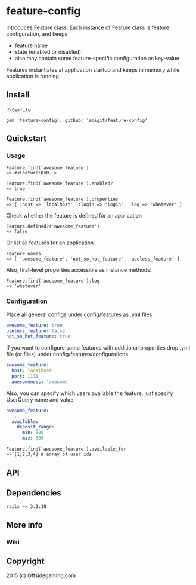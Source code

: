 # feature-config

Introduces Feature class.
Each instance of Feature class is feature configuration, and keeps
* feature name
* state (enabled or disabled)
* also may contain some feature-specific configuration as key-value

Features instantiates at application startup and keeps in memory while application is running.

## Install

in `Gemfile`

`gem 'feature-config', github: 'smigit/feature-config'`

## Quickstart

### Usage
```
Feature.find('awesome_feature')
=> #<Feature:0x0..>
```

```
Feature.find('awesome_feature').enabled?
=> true
```

```
Feature.find('awesome_feature').properties
=> { :host => 'localhost', :login => 'login', :log => 'whatever' }
```

Check whether the feature is defined for an application
```
Feature.defined?('awesome_feature')
=> false
```

Or list all features for an application
```
Feature.names
=> [ 'awesome_feature', 'not_so_hot_feature', 'useless_feature' ]
```

Also, first-level properties accessible as instance methods:
```
Feature.find('awesome_feature').log
=> 'whatever'
```

### Configuration

Place all general configs under config/features as .yml files

```yml
awesome_feature: true
useless_feature: false
not_so_hot_feature: true
```

If you want to configure some features with additional properties
drop .yml file (or files) under config/features/configurations

```yml
awesome_feature:
  host: localhost
  port: 1111
  awesomeness: 'awesome'
```

Also, you can specify which users available the feature, just specify
UserQuery name and value

```yml
awesome_feature:
  ...
  available:
    deposit_range:
      min: 500
      max: 600
```

```
Feature.find('awesome_feature').available_for
=> [1,2,3,4] # array of user ids
```

## API

## Dependencies

`rails ~> 3.2.18`

## More info

### Wiki

## Copyright

2015 (c) Offsidegaming.com
